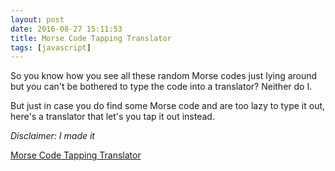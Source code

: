 ```yaml
---
layout: post
date: 2016-08-27 15:11:53
title: Morse Code Tapping Translator
tags: [javascript]
---
```


So you know how you see all these random Morse codes just lying around but you can't be bothered to type the code into a translator? Neither do I.

But just in case you do find some Morse code and are too lazy to type it out, here's a translator that let's you tap it out instead.

_Disclaimer: I made it_

[Morse Code Tapping Translator](https://ksami.github.io/morse-translator/)